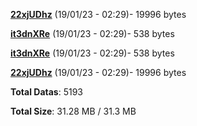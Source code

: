 [**22xjUDhz**](/data/22xjUDhz.txt) (19/01/23 - 02:29)- 19996 bytes

[**it3dnXRe**](/data/it3dnXRe.txt) (19/01/23 - 02:29)- 538 bytes

[**it3dnXRe**](/data/it3dnXRe.txt) (19/01/23 - 02:29)- 538 bytes

[**22xjUDhz**](/data/22xjUDhz.txt) (19/01/23 - 02:29)- 19996 bytes

**Total Datas**: 5193

**Total Size**: 31.28 MB / 31.3 MB